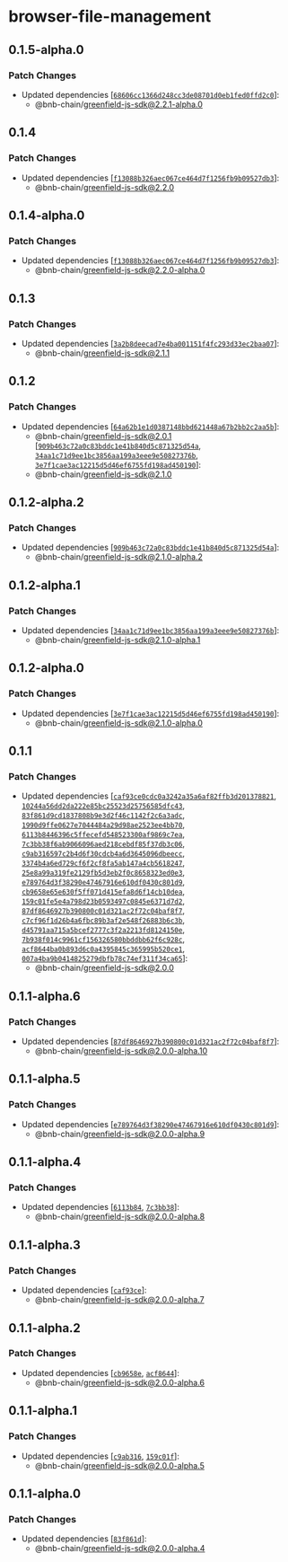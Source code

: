 # browser-file-management

## 0.1.5-alpha.0

### Patch Changes

- Updated dependencies
  [[`68606cc1366d248cc3de08701d0eb1fed0ffd2c0`](https://github.com/bnb-chain/greenfield-js-sdk/commit/68606cc1366d248cc3de08701d0eb1fed0ffd2c0)]:
  - @bnb-chain/greenfield-js-sdk@2.2.1-alpha.0

## 0.1.4

### Patch Changes

- Updated dependencies
  [[`f13088b326aec067ce464d7f1256fb9b09527db3`](https://github.com/bnb-chain/greenfield-js-sdk/commit/f13088b326aec067ce464d7f1256fb9b09527db3)]:
  - @bnb-chain/greenfield-js-sdk@2.2.0

## 0.1.4-alpha.0

### Patch Changes

- Updated dependencies
  [[`f13088b326aec067ce464d7f1256fb9b09527db3`](https://github.com/bnb-chain/greenfield-js-sdk/commit/f13088b326aec067ce464d7f1256fb9b09527db3)]:
  - @bnb-chain/greenfield-js-sdk@2.2.0-alpha.0

## 0.1.3

### Patch Changes

- Updated dependencies
  [[`3a2b8deecad7e4ba001151f4fc293d33ec2baa07`](https://github.com/bnb-chain/greenfield-js-sdk/commit/3a2b8deecad7e4ba001151f4fc293d33ec2baa07)]:
  - @bnb-chain/greenfield-js-sdk@2.1.1

## 0.1.2

### Patch Changes

- Updated dependencies
  [[`64a62b1e1d0387148bbd621448a67b2bb2c2aa5b`](https://github.com/bnb-chain/greenfield-js-sdk/commit/64a62b1e1d0387148bbd621448a67b2bb2c2aa5b)]:
  - @bnb-chain/greenfield-js-sdk@2.0.1
    [[`909b463c72a0c83bddc1e41b840d5c871325d54a`](https://github.com/bnb-chain/greenfield-js-sdk/commit/909b463c72a0c83bddc1e41b840d5c871325d54a),
    [`34aa1c71d9ee1bc3856aa199a3eee9e50827376b`](https://github.com/bnb-chain/greenfield-js-sdk/commit/34aa1c71d9ee1bc3856aa199a3eee9e50827376b),
    [`3e7f1cae3ac12215d5d46ef6755fd198ad450190`](https://github.com/bnb-chain/greenfield-js-sdk/commit/3e7f1cae3ac12215d5d46ef6755fd198ad450190)]:
  - @bnb-chain/greenfield-js-sdk@2.1.0

## 0.1.2-alpha.2

### Patch Changes

- Updated dependencies
  [[`909b463c72a0c83bddc1e41b840d5c871325d54a`](https://github.com/bnb-chain/greenfield-js-sdk/commit/909b463c72a0c83bddc1e41b840d5c871325d54a)]:
  - @bnb-chain/greenfield-js-sdk@2.1.0-alpha.2

## 0.1.2-alpha.1

### Patch Changes

- Updated dependencies
  [[`34aa1c71d9ee1bc3856aa199a3eee9e50827376b`](https://github.com/bnb-chain/greenfield-js-sdk/commit/34aa1c71d9ee1bc3856aa199a3eee9e50827376b)]:
  - @bnb-chain/greenfield-js-sdk@2.1.0-alpha.1

## 0.1.2-alpha.0

### Patch Changes

- Updated dependencies
  [[`3e7f1cae3ac12215d5d46ef6755fd198ad450190`](https://github.com/bnb-chain/greenfield-js-sdk/commit/3e7f1cae3ac12215d5d46ef6755fd198ad450190)]:
  - @bnb-chain/greenfield-js-sdk@2.1.0-alpha.0

## 0.1.1

### Patch Changes

- Updated dependencies
  [[`caf93ce0cdc0a3242a35a6af82ffb3d201378821`](https://github.com/bnb-chain/greenfield-js-sdk/commit/caf93ce0cdc0a3242a35a6af82ffb3d201378821),
  [`10244a56dd2da222e85bc25523d25756585dfc43`](https://github.com/bnb-chain/greenfield-js-sdk/commit/10244a56dd2da222e85bc25523d25756585dfc43),
  [`83f861d9cd1837808b9e3d2f46c1142f2c6a3adc`](https://github.com/bnb-chain/greenfield-js-sdk/commit/83f861d9cd1837808b9e3d2f46c1142f2c6a3adc),
  [`1990d9ffe0627e7044484a29d98ae2523ee4bb70`](https://github.com/bnb-chain/greenfield-js-sdk/commit/1990d9ffe0627e7044484a29d98ae2523ee4bb70),
  [`6113b8446396c5ffecefd548523300af9869c7ea`](https://github.com/bnb-chain/greenfield-js-sdk/commit/6113b8446396c5ffecefd548523300af9869c7ea),
  [`7c3bb38f6ab9066096aed218cebdf85f37db3c06`](https://github.com/bnb-chain/greenfield-js-sdk/commit/7c3bb38f6ab9066096aed218cebdf85f37db3c06),
  [`c9ab316597c2b4d6f30cdcb4a6d3645096dbeecc`](https://github.com/bnb-chain/greenfield-js-sdk/commit/c9ab316597c2b4d6f30cdcb4a6d3645096dbeecc),
  [`3374b4a6ed729cf6f2cf8fa5ab147a4cb5618247`](https://github.com/bnb-chain/greenfield-js-sdk/commit/3374b4a6ed729cf6f2cf8fa5ab147a4cb5618247),
  [`25e8a99a319fe2129fb5d3eb2f0c8658323ed0e3`](https://github.com/bnb-chain/greenfield-js-sdk/commit/25e8a99a319fe2129fb5d3eb2f0c8658323ed0e3),
  [`e789764d3f38290e47467916e610df0430c801d9`](https://github.com/bnb-chain/greenfield-js-sdk/commit/e789764d3f38290e47467916e610df0430c801d9),
  [`cb9658e65e630f5ff071d415efa8d6f14cb10dea`](https://github.com/bnb-chain/greenfield-js-sdk/commit/cb9658e65e630f5ff071d415efa8d6f14cb10dea),
  [`159c01fe5e4a798d23b0593497c0845e6371d7d2`](https://github.com/bnb-chain/greenfield-js-sdk/commit/159c01fe5e4a798d23b0593497c0845e6371d7d2),
  [`87df8646927b390800c01d321ac2f72c04baf8f7`](https://github.com/bnb-chain/greenfield-js-sdk/commit/87df8646927b390800c01d321ac2f72c04baf8f7),
  [`c7cf96f1d26b4a6fbc89b3af2e548f26883b6c3b`](https://github.com/bnb-chain/greenfield-js-sdk/commit/c7cf96f1d26b4a6fbc89b3af2e548f26883b6c3b),
  [`d45791aa715a5bcef2777c3f2a2213fd8124150e`](https://github.com/bnb-chain/greenfield-js-sdk/commit/d45791aa715a5bcef2777c3f2a2213fd8124150e),
  [`7b938f014c9961cf156326580bbddbb62f6c928c`](https://github.com/bnb-chain/greenfield-js-sdk/commit/7b938f014c9961cf156326580bbddbb62f6c928c),
  [`acf8644ba0b893d6c0a4395845c365995b520ce1`](https://github.com/bnb-chain/greenfield-js-sdk/commit/acf8644ba0b893d6c0a4395845c365995b520ce1),
  [`007a4ba9b0414825279dbfb78c74ef311f34ca65`](https://github.com/bnb-chain/greenfield-js-sdk/commit/007a4ba9b0414825279dbfb78c74ef311f34ca65)]:
  - @bnb-chain/greenfield-js-sdk@2.0.0

## 0.1.1-alpha.6

### Patch Changes

- Updated dependencies
  [[`87df8646927b390800c01d321ac2f72c04baf8f7`](https://github.com/bnb-chain/greenfield-js-sdk/commit/87df8646927b390800c01d321ac2f72c04baf8f7)]:
  - @bnb-chain/greenfield-js-sdk@2.0.0-alpha.10

## 0.1.1-alpha.5

### Patch Changes

- Updated dependencies
  [[`e789764d3f38290e47467916e610df0430c801d9`](https://github.com/bnb-chain/greenfield-js-sdk/commit/e789764d3f38290e47467916e610df0430c801d9)]:
  - @bnb-chain/greenfield-js-sdk@2.0.0-alpha.9

## 0.1.1-alpha.4

### Patch Changes

- Updated dependencies
  [[`6113b84`](https://github.com/bnb-chain/greenfield-js-sdk/commit/6113b8446396c5ffecefd548523300af9869c7ea),
  [`7c3bb38`](https://github.com/bnb-chain/greenfield-js-sdk/commit/7c3bb38f6ab9066096aed218cebdf85f37db3c06)]:
  - @bnb-chain/greenfield-js-sdk@2.0.0-alpha.8

## 0.1.1-alpha.3

### Patch Changes

- Updated dependencies
  [[`caf93ce`](https://github.com/bnb-chain/greenfield-js-sdk/commit/caf93ce0cdc0a3242a35a6af82ffb3d201378821)]:
  - @bnb-chain/greenfield-js-sdk@2.0.0-alpha.7

## 0.1.1-alpha.2

### Patch Changes

- Updated dependencies
  [[`cb9658e`](https://github.com/bnb-chain/greenfield-js-sdk/commit/cb9658e65e630f5ff071d415efa8d6f14cb10dea),
  [`acf8644`](https://github.com/bnb-chain/greenfield-js-sdk/commit/acf8644ba0b893d6c0a4395845c365995b520ce1)]:
  - @bnb-chain/greenfield-js-sdk@2.0.0-alpha.6

## 0.1.1-alpha.1

### Patch Changes

- Updated dependencies
  [[`c9ab316`](https://github.com/bnb-chain/greenfield-js-sdk/commit/c9ab316597c2b4d6f30cdcb4a6d3645096dbeecc),
  [`159c01f`](https://github.com/bnb-chain/greenfield-js-sdk/commit/159c01fe5e4a798d23b0593497c0845e6371d7d2)]:
  - @bnb-chain/greenfield-js-sdk@2.0.0-alpha.5

## 0.1.1-alpha.0

### Patch Changes

- Updated dependencies
  [[`83f861d`](https://github.com/bnb-chain/greenfield-js-sdk/commit/83f861d9cd1837808b9e3d2f46c1142f2c6a3adc)]:
  - @bnb-chain/greenfield-js-sdk@2.0.0-alpha.4
